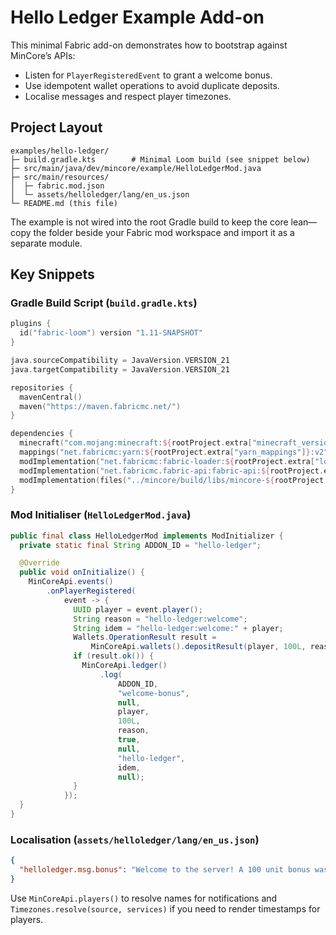 # Hello Ledger Example Add-on

This minimal Fabric add-on demonstrates how to bootstrap against MinCore’s APIs:

* Listen for `PlayerRegisteredEvent` to grant a welcome bonus.
* Use idempotent wallet operations to avoid duplicate deposits.
* Localise messages and respect player timezones.

## Project Layout

```
examples/hello-ledger/
├─ build.gradle.kts        # Minimal Loom build (see snippet below)
├─ src/main/java/dev/mincore/example/HelloLedgerMod.java
├─ src/main/resources/
│  ├─ fabric.mod.json
│  └─ assets/helloledger/lang/en_us.json
└─ README.md (this file)
```

The example is not wired into the root Gradle build to keep the core lean—copy the folder beside
your Fabric mod workspace and import it as a separate module.

## Key Snippets

### Gradle Build Script (`build.gradle.kts`)

```kotlin
plugins {
  id("fabric-loom") version "1.11-SNAPSHOT"
}

java.sourceCompatibility = JavaVersion.VERSION_21
java.targetCompatibility = JavaVersion.VERSION_21

repositories {
  mavenCentral()
  maven("https://maven.fabricmc.net/")
}

dependencies {
  minecraft("com.mojang:minecraft:${rootProject.extra["minecraft_version"]}")
  mappings("net.fabricmc:yarn:${rootProject.extra["yarn_mappings"]}:v2")
  modImplementation("net.fabricmc:fabric-loader:${rootProject.extra["loader_version"]}")
  modImplementation("net.fabricmc.fabric-api:fabric-api:${rootProject.extra["fabric_version"]}")
  modImplementation(files("../mincore/build/libs/mincore-${rootProject.version}.jar"))
}
```

### Mod Initialiser (`HelloLedgerMod.java`)

```java
public final class HelloLedgerMod implements ModInitializer {
  private static final String ADDON_ID = "hello-ledger";

  @Override
  public void onInitialize() {
    MinCoreApi.events()
        .onPlayerRegistered(
            event -> {
              UUID player = event.player();
              String reason = "hello-ledger:welcome";
              String idem = "hello-ledger:welcome:" + player;
              Wallets.OperationResult result =
                  MinCoreApi.wallets().depositResult(player, 100L, reason, idem);
              if (result.ok()) {
                MinCoreApi.ledger()
                    .log(
                        ADDON_ID,
                        "welcome-bonus",
                        null,
                        player,
                        100L,
                        reason,
                        true,
                        null,
                        "hello-ledger",
                        idem,
                        null);
              }
            });
  }
}
```

### Localisation (`assets/helloledger/lang/en_us.json`)

```json
{
  "helloledger.msg.bonus": "Welcome to the server! A 100 unit bonus was added to your wallet."
}
```

Use `MinCoreApi.players()` to resolve names for notifications and
`Timezones.resolve(source, services)` if you need to render timestamps for players.
